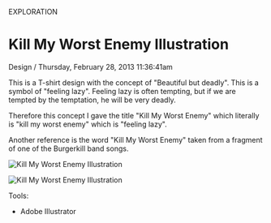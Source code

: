 <p class="type">EXPLORATION</p>

# Kill My Worst Enemy Illustration

<p class="meta">Design  /  Thursday, February 28, 2013 11:36:41am</p>

This is a T-shirt design with the concept of "Beautiful but deadly". This is a symbol of "feeling lazy". Feeling lazy is often tempting, but if we are tempted by the temptation, he will be very deadly.

Therefore this concept I gave the title "Kill My Worst Enemy" which literally is "kill my worst enemy" which is "feeling lazy".

Another reference is the word "Kill My Worst Enemy" taken from a fragment of one of the Burgerkill band songs.

![Kill My Worst Enemy Illustration](https://farooq-agent.web.app/assets/images/works/details/42-kill-my-worst-enemy-illustration/my-worst-enemy.png)

![Kill My Worst Enemy Illustration](https://farooq-agent.web.app/assets/images/works/details/42-kill-my-worst-enemy-illustration/kmwe-mockup.jpg)

Tools:
- Adobe Illustrator
